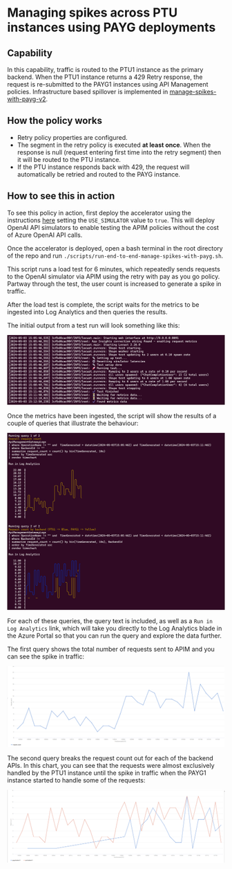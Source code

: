 # Managing spikes across PTU instances using PAYG deployments

## Capability

In this capability, traffic is routed to the PTU1 instance as the primary backend. When the PTU1 instance returns a 429 Retry response, the request is re-submitted to the PAYG1 instances using API Management policies. Infrastructure based spillover is implemented in [manage-spikes-with-payg-v2](../manage-spikes-with-payg-v2/README.md).

## How the policy works

- Retry policy properties are configured.
- The segment in the retry policy is executed **at least once**. When the response is null (request entering first time into the retry segment) then it will be routed to the PTU instance.
- If the PTU instance responds back with 429, the request will automatically be retried and routed to the PAYG instance.

## How to see this in action

To see this policy in action, first deploy the accelerator using the instructions [here](../../README.md) setting the `USE_SIMULATOR` value to `true`.
This will deploy OpenAI API simulators to enable testing the APIM policies without the cost of Azure OpenAI API calls.

Once the accelerator is deployed, open a bash terminal in the root directory of the repo and run `./scripts/run-end-to-end-manage-spikes-with-payg.sh`.

This script runs a load test for 6 minutes, which repeatedly sends requests to the OpenAI simulator via APIM using the retry with pay as you go policy.
Partway through the test, the user count is increased to generate a spike in traffic.

After the load test is complete, the script waits for the metrics to be ingested into Log Analytics and then queries the results.

The initial output from a test run will look something like this:

![output showing the test steps](docs/output-1.png)

Once the metrics have been ingested, the script will show the results of a couple of queries that illustrate the behaviour:

![output showing the query results](docs/output-2.png)

For each of these queries, the query text is included, as well as a `Run in Log Analytics` link, which will take you directly to the Log Analytics blade in the Azure Portal so that you can run the query and explore the data further.

The first query shows the total number of requests sent to APIM and you can see the spike in traffic:

![Screenshot of Log Analytics query showing the overall request count](docs/query-overall.png)

The second query breaks the request count out for each of the backend APIs. In this chart, you can see that the requests were almost exclusively handled by the PTU1 instance until the spike in traffic when the PAYG1 instance started to handle some of the requests:

![Screenshot of Log Analytics query showing the request count by backend](docs/query-backend.png)
